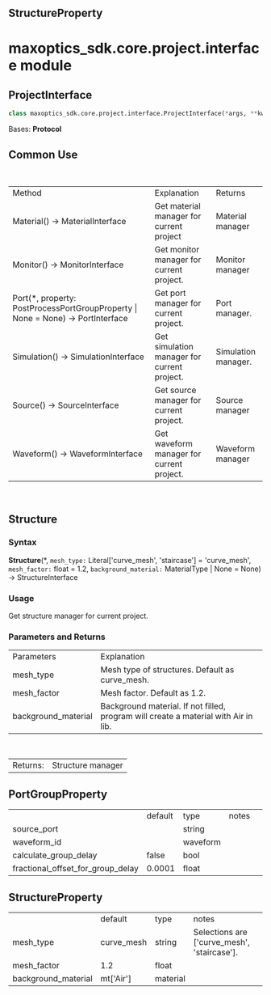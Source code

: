 ## StructureProperty

# maxoptics_sdk.core.project.interface module

## ProjectInterface
```py
class maxoptics_sdk.core.project.interface.ProjectInterface(*args, **kwargs)
```

Bases: **Protocol**

## Common Use

<br/>
<table class= "custom-table">
  <tr>
    <td class="typeface">Method</td>
    <td class="typeface">Explanation</td>
    <td class="typeface">Returns</td>
  </tr>
  
  <tr>
    <td>Material() → MaterialInterface</td>
    <td>Get material manager for current project</td>
    <td>Material manager</td>
  </tr>
  <tr>
    <td>Monitor() → MonitorInterface</td>
    <td>Get monitor manager for current project.</td>
    <td>Monitor manager</td>
  </tr>
  <tr>
    <td>Port(*, property: PostProcessPortGroupProperty | None = None) → PortInterface</td>
    <td>Get port manager for current project.</td>
    <td>Port manager.</td>
  </tr>
  <tr>
    <td>Simulation() → SimulationInterface</td>
    <td>Get simulation manager for current project.</td>
    <td>Simulation manager.</td>
  </tr>
  <tr>
    <td>Source() → SourceInterface</td>
    <td>Get source manager for current project.</td>
    <td>Source manager</td>
  </tr>
  <tr>
    <td>Waveform() → WaveformInterface</td>
    <td>Get waveform manager for current project.</td>
    <td>Waveform manager</td>
  </tr>
</table>
<br/>

## Structure

### Syntax

**Structure**(*, `mesh_type:` Literal['curve_mesh', 'staircase'] = 'curve_mesh', `mesh_factor:` float = 1.2, `background_material:` MaterialType | None = None) → StructureInterface

### Usage

Get structure manager for current project.

### Parameters and Returns

<table class="custom-table">
  <tr>
    <td class="typeface">Parameters</td>
    <td class="typeface">Explanation</td>
  </tr>
  <tr>
    <td>mesh_type</td>
    <td> Mesh type of structures. Default as curve_mesh.</td>
  </tr>
  <tr>
    <td class="first-column">mesh_factor</td>
    <td class="second-column">Mesh factor. Default as 1.2.
    </td>
  </tr>
  <tr>
    <td>background_material</td>
    <td> Background material. If not filled, program will create a material with Air in lib.</td>
  </tr>
</table>
<br/>
<table class="custom-table">
  <tr>
    <td class="third-column">Returns:</td>
    <td class="fourth-column">Structure manager</td>
  </tr>
</table>

## PortGroupProperty
 <table class="custom-table">
   <tr>
    <td class="typeface"></td>
    <td class="typeface">default</td>
    <td class="typeface">type</td>
    <td class="typeface">notes</td>
  </tr>
  <tr>
    <td>source_port</td>
    <td></td>
    <td>string</td>
    <td>&nbsp;&nbsp;&nbsp;&nbsp;&nbsp;&nbsp;&nbsp;&nbsp;&nbsp;&nbsp;&nbsp;&nbsp;&nbsp;&nbsp;&nbsp;&nbsp;&nbsp;&nbsp;&nbsp;&nbsp;&nbsp;&nbsp;&nbsp;&nbsp;&nbsp;&nbsp;&nbsp;&nbsp;&nbsp;&nbsp;&nbsp;&nbsp;&nbsp;&nbsp;&nbsp;&nbsp;&nbsp;&nbsp;&nbsp;&nbsp;&nbsp;&nbsp;&nbsp;&nbsp;&nbsp;&nbsp;&nbsp;&nbsp;&nbsp;&nbsp;&nbsp;&nbsp;&nbsp;&nbsp;&nbsp;&nbsp;&nbsp;&nbsp;&nbsp;&nbsp;&nbsp;&nbsp;&nbsp;&nbsp;&nbsp;&nbsp;</td>
  </tr>
  <tr>
    <td>waveform_id</td>
    <td></td>
    <td>waveform</td>
    <td></td>
  </tr>
  <tr>
    <td>calculate_group_delay</td>
    <td>false</td>
    <td>bool</td>
    <td></td>
  </tr>
  <tr>
    <td>fractional_offset_for_group_delay</td>
    <td>0.0001</td>
    <td>float</td>
    <td></td>
  </tr>
</table>

## StructureProperty

<table class="custom-table">
   <tr>
    <td class="typeface"></td>
    <td class="typeface">default</td>
    <td class="typeface">type</td>
    <td class="typeface">notes</td>
  </tr>
  <tr>
    <td>mesh_type</td>
    <td>curve_mesh</td>
    <td>string</td>
    <td>Selections are ['curve_mesh', 'staircase'].&nbsp;&nbsp;&nbsp;&nbsp;&nbsp;&nbsp;&nbsp;&nbsp;&nbsp;&nbsp;&nbsp;&nbsp;&nbsp;&nbsp;&nbsp;</td>
  </tr>
  <tr>
    <td>mesh_factor</td>
    <td>1.2</td>
    <td>float</td>
    <td></td>
  </tr>
  <tr>
    <td>background_material</td>
    <td>mt['Air']</td>
    <td>material</td>
    <td></td>
  </tr>
</table>

 
